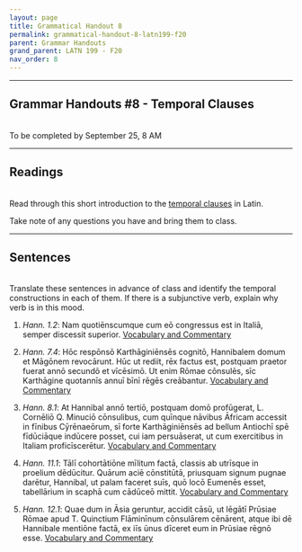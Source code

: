 ```yaml
---
layout: page
title: Grammatical Handout 8
permalink: grammatical-handout-8-latn199-f20
parent: Grammar Handouts
grand_parent: LATN 199 - F20
nav_order: 8
---
```

***

## Grammar Handouts #8 - Temporal Clauses
&nbsp;  
To be completed by September 25, 8 AM

***

## Readings
&nbsp;  
Read through this short introduction to the [temporal clauses](https://lingualatina.github.io/textbook/presentation/08-temporal-clauses/) in Latin.

Take note of any questions you have and bring them to class.

***

## Sentences
&nbsp;  
Translate these sentences in advance of class and identify the temporal constructions in each of them. If there is a subjunctive verb, explain why verb is in this mood.

1. *Hann. 1.2*: Nam quotiēnscumque cum eō congressus est in Italiā, semper discessit superior. [Vocabulary and Commentary](http://dcc.dickinson.edu/nepos-hannibal/chapter-1)

2. *Hann. 7.4*: Hōc respōnsō Karthāginiēnsēs cognitō, Hannibalem domum et Māgōnem revocārunt. Hūc ut rediit, rēx factus est, postquam praetor fuerat annō secundō et vīcēsimō. Ut enim Rōmae cōnsulēs, sīc Karthāgine quotannīs annuī bīnī rēgēs creābantur. [Vocabulary and Commentary](http://dcc.dickinson.edu/nepos-hannibal/chapter-7)

3. *Hann. 8.1*: At Hannibal annō tertiō, postquam domō profūgerat, L. Cornēliō Q. Minuciō cōnsulibus, cum quīnque nāvibus Āfricam accessit in fīnibus Cȳrēnaeōrum, sī forte Karthāginiēnsēs ad bellum Antiochī spē fīdūciāque indūcere posset, cui iam persuāserat, ut cum exercitibus in Italiam proficīscerētur. [Vocabulary and Commentary](http://dcc.dickinson.edu/nepos-hannibal/chapter-8)

4. *Hann. 11.1*: Tālī cohortātiōne mīlitum factā, classis ab utrīsque in proelium dēdūcitur. Quārum aciē cōnstitūtā, priusquam signum pugnae darētur, Hannibal, ut palam faceret suīs, quō locō Eumenēs esset, tabellārium in scaphā cum cādūceō mittit. [Vocabulary and Commentary](http://dcc.dickinson.edu/nepos-hannibal/chapter-11)

5. *Hann. 12.1*: Quae dum in Āsia geruntur, accidit cāsū, ut lēgātī Prūsiae Rōmae apud T. Quinctium Flāminīnum cōnsulārem cēnārent, atque ibi dē Hannibale mentiōne factā, ex iīs ūnus dīceret eum in Prūsiae rēgnō esse. [Vocabulary and Commentary](http://dcc.dickinson.edu/nepos-hannibal/chapter-12)
